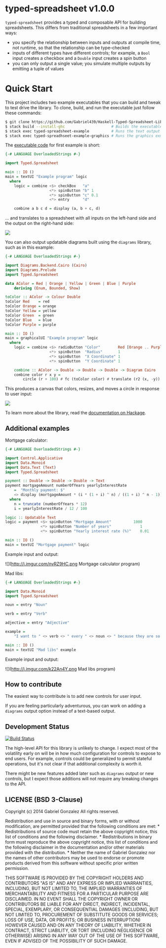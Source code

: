 # typed-spreadsheet v1.0.0

`typed-spreadsheet` provides a typed and composable API for building
spreadsheets.  This differs from traditional spreadsheets in a few important
ways:

* you specify the relationship between inputs and outputs at compile time, not
  runtime, so that the relationship can be type-checked
* inputs of different types have different controls; for example, a `Bool` input
  creates a checkbox and a `Double` input creates a spin button
* you can only output a single value; you simulate multiple outputs by emitting
  a tuple of values

# Quick Start

This project includes two example executables that you can build and tweak to
test drive the library.  To clone, build, and run the executable just follow
these commands:

```bash
$ git clone https://github.com/Gabriel439/Haskell-Typed-Spreadsheet-Library.git
$ stack build --install-ghc                     # Builds the executables
$ stack exec typed-spreadsheet-example          # Runs the text output example
$ stack exec typed-spreadhseet-example-graphics # Runs the graphics exmaple
```

The [executable code](https://github.com/Gabriel439/Haskell-Typed-Spreadsheet-Library/blob/master/exec/Main.hs)
for first example is short:

```haskell
{-# LANGUAGE OverloadedStrings #-}

import Typed.Spreadsheet

main :: IO ()
main = textUI "Example program" logic
  where
    logic = combine <$> checkBox   "a"
                    <*> spinButton "b" 1
                    <*> spinButton "c" 0.1
                    <*> entry      "d"

    combine a b c d = display (a, b + c, d)
```

... and translates to a spreadsheet with all inputs on the left-hand side and
the output on the right-hand side:

![](http://i.imgur.com/TTxgSwN.png)

You can also output updatable diagrams built using the `diagrams` library, such
as in this example:

```haskell
{-# LANGUAGE OverloadedStrings #-}

import Diagrams.Backend.Cairo (Cairo)
import Diagrams.Prelude
import Typed.Spreadsheet

data AColor = Red | Orange | Yellow | Green | Blue | Purple
    deriving (Enum, Bounded, Show)

toColor :: AColor -> Colour Double
toColor Red    = red
toColor Orange = orange
toColor Yellow = yellow
toColor Green  = green
toColor Blue   = blue
toColor Purple = purple

main :: IO ()
main = graphicalUI "Example program" logic
  where
    logic = combine <$> radioButton "Color"        Red [Orange .. Purple]
                    <*> spinButton  "Radius"       1
                    <*> spinButton  "X Coordinate" 1
                    <*> spinButton  "Y Coordinate" 1

    combine :: AColor -> Double -> Double -> Double -> Diagram Cairo
    combine color r x y =
        circle (r + 100) # fc (toColor color) # translate (r2 (x, -y))
```

This produces a canvas that colors, resizes, and moves a circle in response to
user input:

![](http://i.imgur.com/ddYoG46.png)

To learn more about the library, read the
[documentation on Hackage](http://hackage.haskell.org/package/typed-spreadsheet/docs/Typed-Spreadsheet.html).

## Additional examples

Mortgage calculator:

```haskell
{-# LANGUAGE OverloadedStrings #-}

import Control.Applicative
import Data.Monoid
import Data.Text (Text)
import Typed.Spreadsheet

payment :: Double -> Double -> Double -> Text
payment mortgageAmount numberOfYears yearlyInterestRate
    =  "Monthly payment: $"
    <> display (mortgageAmount * (i * (1 + i) ^ n) / ((1 + i) ^ n - 1))
  where
    n = truncate (numberOfYears * 12)
    i = yearlyInterestRate / 12 / 100

logic :: Updatable Text
logic = payment <$> spinButton "Mortgage Amount"          1000
                <*> spinButton "Number of years"             1
                <*> spinButton "Yearly interest rate (%)"    0.01

main :: IO ()
main = textUI "Mortgage payment" logic
```

Example input and output:

![](http://i.imgur.com/nvRZ9HC.png Mortgage calculator program)

Mad libs:

```haskell
{-# LANGUAGE OverloadedStrings #-}

import Data.Monoid
import Typed.Spreadsheet

noun = entry "Noun"

verb = entry "Verb"

adjective = entry "Adjective"

example =
    "I want to " <> verb <> " every " <> noun <> " because they are so " <> adjective

main :: IO ()
main = textUI "Mad libs" example
```

Example input and output:

![](http://i.imgur.com/k22An4Y.png Mad libs program)

## How to contribute

The easiest way to contribute is to add new controls for user input.

If you are feeling particularly adventurous, you can work on adding a `diagrams`
output option instead of a text-based output.

## Development Status

[![Build Status](https://travis-ci.org/Gabriel439/Haskell-Typed-Spreadsheet-Library.png)](https://travis-ci.org/Gabriel439/Haskell-Typed-Spreadsheet-Library)

The high-level API for this library is unlikely to change.  I expect most of
the volatility early on will be in how much configuration for controls to expose
to end users.  For example, controls could be generalized to permit stateful
operations, but it's not clear if that additional complexity is worth it.

There might be new features added later such as `diagrams` output or new
controls, but I expect those additions will not require any breaking changes to
the API.

## LICENSE (BSD 3-Clause)

Copyright (c) 2014 Gabriel Gonzalez
All rights reserved.

Redistribution and use in source and binary forms, with or without modification,
are permitted provided that the following conditions are met:
    * Redistributions of source code must retain the above copyright notice,
      this list of conditions and the following disclaimer.
    * Redistributions in binary form must reproduce the above copyright notice,
      this list of conditions and the following disclaimer in the documentation
      and/or other materials provided with the distribution.
    * Neither the name of Gabriel Gonzalez nor the names of other contributors
      may be used to endorse or promote products derived from this software
      without specific prior written permission.

THIS SOFTWARE IS PROVIDED BY THE COPYRIGHT HOLDERS AND CONTRIBUTORS "AS IS" AND
ANY EXPRESS OR IMPLIED WARRANTIES, INCLUDING, BUT NOT LIMITED TO, THE IMPLIED
WARRANTIES OF MERCHANTABILITY AND FITNESS FOR A PARTICULAR PURPOSE ARE
DISCLAIMED. IN NO EVENT SHALL THE COPYRIGHT OWNER OR CONTRIBUTORS BE LIABLE FOR
ANY DIRECT, INDIRECT, INCIDENTAL, SPECIAL, EXEMPLARY, OR CONSEQUENTIAL DAMAGES
(INCLUDING, BUT NOT LIMITED TO, PROCUREMENT OF SUBSTITUTE GOODS OR SERVICES;
LOSS OF USE, DATA, OR PROFITS; OR BUSINESS INTERRUPTION) HOWEVER CAUSED AND ON
ANY THEORY OF LIABILITY, WHETHER IN CONTRACT, STRICT LIABILITY, OR TORT
(INCLUDING NEGLIGENCE OR OTHERWISE) ARISING IN ANY WAY OUT OF THE USE OF THIS
SOFTWARE, EVEN IF ADVISED OF THE POSSIBILITY OF SUCH DAMAGE.

